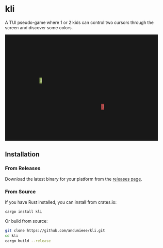 # kli

A TUI pseudo-game where 1 or 2 kids can control two cursors through the screen and discover some colors.

![](screenshot.png)

## Installation

### From Releases

Download the latest binary for your platform from the [releases page](https://github.com/andunieee/kli/releases).

### From Source

If you have Rust installed, you can install from crates.io:

```bash
cargo install kli
```

Or build from source:

```bash
git clone https://github.com/andunieee/kli.git
cd kli
cargo build --release
```
